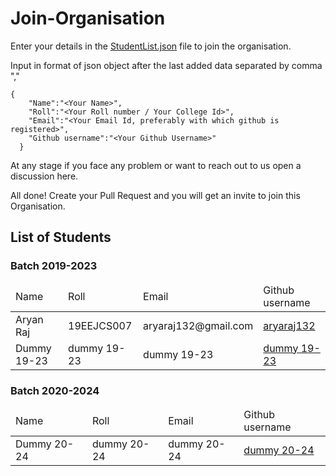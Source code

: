 # Join-Organisation
Enter your details in the [StudentList.json](utils/StudentList.json) file to join the organisation.

Input in format of json object after the last added data separated by comma ","


```
{
    "Name":"<Your Name>",
    "Roll":"<Your Roll number / Your College Id>",
    "Email":"<Your Email Id, preferably with which github is registered>",
    "Github username":"<Your Github Username>"
  }
```


At any stage if you face any problem or want to reach out to us open a discussion here.

All done! Create your Pull Request and you will get an invite to join this Organisation.

## List of Students

<!-- Student Data Start -->
### Batch 2019-2023

<table align="center">
  <thead>
    <tr>
      <td>Name</td>
      <td>Roll</td>
      <td>Email</td>
      <td>Github username</td>
    </tr>
  </thead>
  <tbody>
  <tr>
    <td>Aryan Raj</td>
    <td>19EEJCS007</td>
    <td>aryaraj132@gmail.com</td>
    <td><a href="https://github.com/aryaraj132">aryaraj132</a></td>
  </tr>  <tr>
    <td>Dummy 19-23</td>
    <td>dummy 19-23</td>
    <td>dummy 19-23</td>
    <td><a href="https://github.com/dummy 19-23">dummy 19-23</a></td>
  </tr>
  </tbody>
</table>


### Batch 2020-2024

<table align="center">
  <thead>
    <tr>
      <td>Name</td>
      <td>Roll</td>
      <td>Email</td>
      <td>Github username</td>
    </tr>
  </thead>
  <tbody>
  <tr>
    <td>Dummy 20-24</td>
    <td>dummy 20-24</td>
    <td>dummy 20-24</td>
    <td><a href="https://github.com/dummy 20-24">dummy 20-24</a></td>
  </tr>
  </tbody>
</table>


<!-- Student Data End -->

